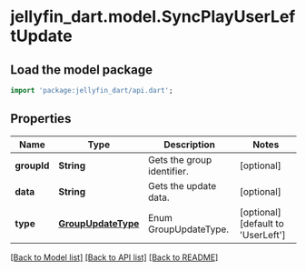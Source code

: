 # jellyfin_dart.model.SyncPlayUserLeftUpdate

## Load the model package
```dart
import 'package:jellyfin_dart/api.dart';
```

## Properties
Name | Type | Description | Notes
------------ | ------------- | ------------- | -------------
**groupId** | **String** | Gets the group identifier. | [optional] 
**data** | **String** | Gets the update data. | [optional] 
**type** | [**GroupUpdateType**](GroupUpdateType.md) | Enum GroupUpdateType. | [optional] [default to 'UserLeft']

[[Back to Model list]](../README.md#documentation-for-models) [[Back to API list]](../README.md#documentation-for-api-endpoints) [[Back to README]](../README.md)


